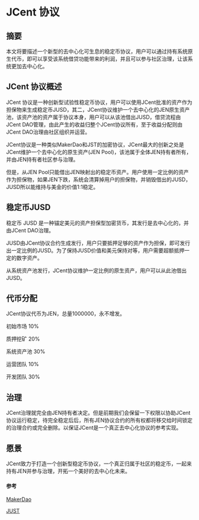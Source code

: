 #   JCent 协议  

## 摘要
本文将要描述一个新型的去中心化可生息的稳定币协议，用户可以通过持有系统原生代币，即可以享受该系统借贷功能带来的利润，并且可以参与社区治理，让该系统更加去中心化。


## JCent 协议概述

JCent 协议是一种创新型试验性稳定币协议，用户可以使用JCent批准的资产作为担保物来生成稳定币JUSD，其二，JCent协议维护一个去中心化的JEN原生资产池，该资产池的资产属于协议本身，用户可以从该池借出JUSD，借贷流程由JCent DAO管理，由此产生的收益归整个JCent协议所有，至于收益分配则由JCent DAO治理由社区组织并运营。

JCent协议是一种类似MakerDao和JST的加密协议，JCent最大的创新之处是JCent维护一个去中心化的原生资产(JEN Pool)，该池属于全体JEN持有者所有，并由JEN持有者社区参与治理。

但是，从JEN Pool只能借出JEN映射出的稳定币资产。用户使用一定比例的资产作为担保物，如果JEN下跌，系统会清算掉用户的担保物，并销毁借出的JUSD，JUSD所以能维持与美金的价值1:1稳定。


## 稳定币JUSD

稳定币 JUSD 是一种锚定美元的资产担保型加密货币，其发行是去中心化的，并由JCent DAO治理。

JUSD由JCent协议合约生成发行，用户只要抵押足够的资产作为担保，即可发行出一定比例的JUSD。为了保持JUSD价值和美元保持对等，用户需要超额抵押一定的数字资产。

从系统资产池发行，JCent协议维护一定比例的原生资产，用户可以从此池借出JUSD。


## 代币分配

JCent协议代币为JEN，总量1000000，永不增发。

初始市场  10%

质押挖矿  20%

系统资产池 30%

运营团队 10%

开发团队 30%


## 治理

JCent治理就完全由JEN持有者决定。但是前期我们会保留一下权限以协助JCent协议运行稳定，待完全稳定后后，所有JEN协议合约的所有权都将移交给时间锁定的治理合约或完全删除。以保证JCent是一个真正去中心化协议的参考实现。


## 愿景

JCent致力于打造一个创新型稳定币协议，一个真正归属于社区的稳定币，一起来持有JEN并参与治理，开拓一个美好的去中心化未来。


#### 参考

[MakerDao](https://makerdao.com)

[JUST](https://just.network) 
